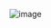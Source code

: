 ![image](https://user-images.githubusercontent.com/38441099/46922544-d09a1300-cfc7-11e8-9649-4b5bb0ee28d6.png)

